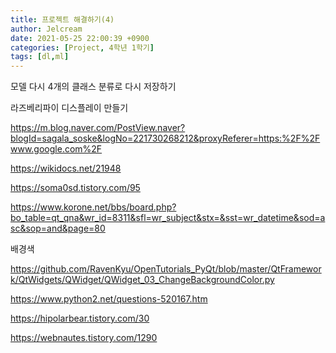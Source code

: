 ```yaml
---
title: 프로젝트 해결하기(4)
author: Jelcream
date: 2021-05-25 22:00:39 +0900
categories: [Project, 4학년 1학기]
tags: [dl,ml]
---
```


모델 다시 4개의 클래스 분류로 다시 저장하기

라즈베리파이 디스플레이 만들기

https://m.blog.naver.com/PostView.naver?blogId=sagala_soske&logNo=221730268212&proxyReferer=https:%2F%2Fwww.google.com%2F

https://wikidocs.net/21948

https://soma0sd.tistory.com/95

https://www.korone.net/bbs/board.php?bo_table=qt_qna&wr_id=8311&sfl=wr_subject&stx=&sst=wr_datetime&sod=asc&sop=and&page=80

배경색

https://github.com/RavenKyu/OpenTutorials_PyQt/blob/master/QtFramework/QtWidgets/QWidget/QWidget_03_ChangeBackgroundColor.py

https://www.python2.net/questions-520167.htm

https://hipolarbear.tistory.com/30

https://webnautes.tistory.com/1290